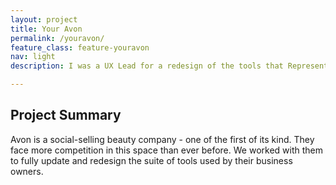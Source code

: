 ```yaml
---
layout: project
title: Your Avon
permalink: /youravon/
feature_class: feature-youravon
nav: light
description: I was a UX Lead for a redesign of the tools that Representatives use to run their business.

---
```


## Project Summary

Avon is a social-selling beauty company - one of the first of its kind. They face more competition in this space than ever before.
We worked with them to fully update and redesign the suite of tools used by their business owners.
